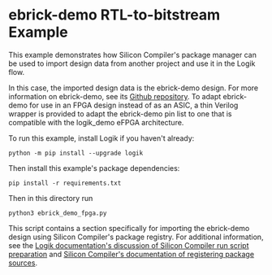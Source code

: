 # ebrick-demo RTL-to-bitstream Example

This example demonstrates how Silicon Compiler's package manager can be used to import design data from another project and use it in the Logik flow.

In this case, the imported design data is the ebrick-demo design.  For more information on ebrick-demo, see its [Github repository](https://github.com/zeroasiccorp/ebrick-demo).  To adapt ebrick-demo for use in an FPGA design instead of as an ASIC, a thin Verilog wrapper is provided to adapt the ebrick-demo pin list to one that is compatible with the logik_demo eFPGA architecture.

To run this example, install Logik if you haven't already:

```console
python -m pip install --upgrade logik
```

Then install this example's package dependencies:

```console
pip install -r requirements.txt
```

Then in this directory run

```
python3 ebrick_demo_fpga.py
```

This script contains a section specifically for importing the ebrick-demo design using Silicon Compiler's package registry.  For additional information, see the [Logik documentation's discussion of Silicon Compiler run script preparation](https://logik.readthedocs.io/en/latest/sc_preparation.html) and [Silicon Compiler's documentation of registering package sources](https://docs.siliconcompiler.com/en/stable/reference_manual/core_api.html#siliconcompiler.Chip.register_package_source).
